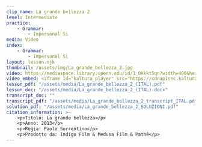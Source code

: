 ```yaml
---
clip_name: La grande bellezza 2
level: Intermediate
practice: 
    - Grammar: 
        - Impersonal Si
media: Video
index: 
    - Grammar: 
        - Impersonal Si
layout: lesson.njk
thumbnail: /assets/img/La_grande_bellezza_2.jpg
video: https://mediaspace.library.upenn.edu/id/1_0kkkt5qn?width=400&height=285&playerId=52628472
video_embed: <iframe id="kaltura_player" src="https://cdnapisec.kaltura.com/p/1147242/sp/114724200/embedIframeJs/uiconf_id/9757771/partner_id/1147242?iframeembed=true&playerId=kaltura_player&entry_id=1_0kkkt5qn&flashvars[streamerType]=auto&amp;flashvars[localizationCode]=en&amp;flashvars[sideBarContainer.plugin]=true&amp;flashvars[sideBarContainer.position]=left&amp;flashvars[sideBarContainer.clickToClose]=true&amp;flashvars[chapters.plugin]=true&amp;flashvars[chapters.layout]=vertical&amp;flashvars[chapters.thumbnailRotator]=false&amp;flashvars[streamSelector.plugin]=true&amp;flashvars[EmbedPlayer.SpinnerTarget]=videoHolder&amp;flashvars[dualScreen.plugin]=true&amp;flashvars[Kaltura.addCrossoriginToIframe]=true&amp;&wid=1_awiwqpvu" width="400" height="285" allowfullscreen webkitallowfullscreen mozAllowFullScreen allow="autoplay *; fullscreen *; encrypted-media *" sandbox="allow-downloads allow-forms allow-same-origin allow-scripts allow-top-navigation allow-pointer-lock allow-popups allow-modals allow-orientation-lock allow-popups-to-escape-sandbox allow-presentation allow-top-navigation-by-user-activation" frameborder="0" title="La_grande_bellezza_2"></iframe>
lesson_pdf: "/assets/media/La_grande_bellezza_2_(ITAL).pdf"
lesson_doc: "/assets/media/La_grande_bellezza_2_(ITAL).docx"
transcript_doc: ""
transcript_pdf: "/assets/media/La_grande_bellezza_2_transcript_ITAL.pdf"
solution_pdf: "/assets/media/La_grande_bellezza_2_SOLUZIONI.pdf"
citation_information: >- 
    <p>Titolo: La grande bellezza</p>
    <p>Anno: 2013</p>
    <p>Regia: Paolo Sorrentino</p>
    <p>Prodotto da: Indigo Film & Medusa Film & Pathé</p>
---
```


